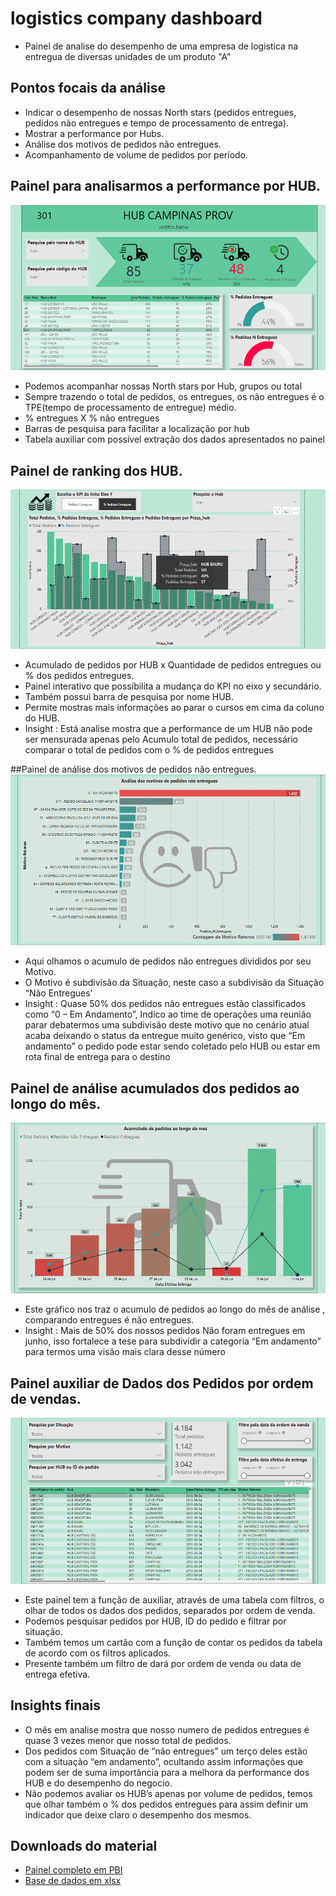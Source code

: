 # logistics company dashboard
- Painel de analise do desempenho de uma empresa de logistica na entregua de diversas unidades de um produto "A"

## Pontos focais da análise
* Indicar o desempenho de nossas North stars (pedidos entregues, pedidos não entregues e tempo de processamento de entrega).
* Mostrar a performance por Hubs.
* Análise dos motivos de pedidos não entregues.
* Acompanhamento de volume de pedidos por período. 

## Painel para analisarmos a performance por HUB.
![Painel 1](https://github.com/ClaudioBarreira97/logistics_company_dashboard/blob/main/Painel_1.png)
- Podemos acompanhar nossas North stars por Hub, grupos ou total
- Sempre trazendo o total de pedidos, os entregues, os não entregues é o TPE(tempo de processamento de entregue) médio.
- % entregues X % não entregues
- Barras de pesquisa para facilitar a localização por hub
- Tabela auxiliar com possível extração dos dados apresentados no painel

## Painel de ranking dos HUB.
![Painel_2](https://github.com/ClaudioBarreira97/logistics_company_dashboard/blob/main/Painel_2.png)
- Acumulado de pedidos por HUB x Quantidade de pedidos entregues ou % dos pedidos entregues.
- Painel interativo que possibilita a mudança do KPI no eixo y secundário.
- Também possui barra de pesquisa por nome  HUB.
- Permite mostras mais informações ao parar o cursos em cima da coluno do HUB.
- Insight : Está analise mostra que a performance de um HUB não pode ser mensurada apenas pelo Acumulo total de pedidos, necessário comparar o total de pedidos com o % de pedidos entregues

##Painel de análise dos motivos de pedidos não entregues.
![Painel_3](https://github.com/ClaudioBarreira97/logistics_company_dashboard/blob/main/Painel_3.png)
- Aqui olhamos o acumulo de pedidos não entregues divididos por seu Motivo.
- O Motivo é subdivisão da Situação, neste caso a subdivisão da Situação “Não Entregues’
- Insight : Quase 50% dos pedidos não entregues estão classificados como “0 – Em Andamento”, Indico ao time de operações uma reunião parar debatermos uma subdivisão deste motivo que no cenário atual acaba deixando o status da entregue muito genérico, visto que “Em andamento”  o pedido pode estar sendo coletado pelo HUB ou estar em rota final de entrega para o destino

## Painel de análise acumulados dos pedidos ao longo do mês.
![Painel_4](https://github.com/ClaudioBarreira97/logistics_company_dashboard/blob/main/Painel_4.png)
- Este gráfico nos traz o acumulo de pedidos ao longo do mês de análise , comparando entregues é não entregues.
- Insight : Mais de 50% dos nossos pedidos Não foram entregues em junho, isso fortalece a tese para subdividir a categoria “Em andamento” para termos uma visão mais clara desse número

## Painel auxiliar de Dados dos Pedidos por ordem de vendas.
![Painel_5](https://github.com/ClaudioBarreira97/logistics_company_dashboard/blob/main/Painel_5.png)
- Este painel tem a função de auxiliar, através de uma tabela com filtros, o olhar de todos os dados dos pedidos, separados por ordem de venda.
- Podemos pesquisar pedidos por HUB, ID do pedido e filtrar por situação.
- Também temos um cartão com a função de contar os pedidos da tabela de acordo com os filtros aplicados.
- Presente também um filtro de dará por ordem de venda ou data de entrega efetiva.

## Insights finais
- O mês em analise mostra que nosso numero de pedidos entregues é quase 3 vezes menor que nosso total de pedidos.
- Dos pedidos com Situação de “não entregues” um terço deles estão com a situação “em andamento”, ocultando assim informações que podem ser de suma importância para a melhora da performance dos HUB e do desempenho do negocio.
- Não podemos avaliar os HUB’s apenas por volume de pedidos, temos que olhar também o % dos pedidos entregues para assim definir um indicador que deixe claro o desempenho dos mesmos.

## Downloads do material
- [Painel completo em PBI](https://github.com/ClaudioBarreira97/logistics_company_dashboard/blob/main/Case%20An%C3%A1lise%20Logistica.pbix)
- [Base de dados em xlsx](https://github.com/ClaudioBarreira97/logistics_company_dashboard/blob/main/Base_dados_tratada_case.xlsx)


